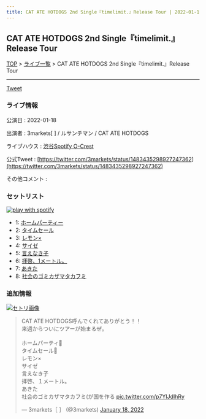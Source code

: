 ```yaml
---
title: CAT ATE HOTDOGS 2nd Single『timelimit.』Release Tour | 2022-01-18
---
```

## CAT ATE HOTDOGS 2nd Single『timelimit.』Release Tour

[TOP](/setlist/) > [ライブ一覧](lives.html) > CAT ATE HOTDOGS 2nd Single『timelimit.』Release Tour

___

<a href="https://twitter.com/share?ref_src=twsrc%5Etfw" data-text="3markets[ ]セットリスト > CAT ATE HOTDOGS 2nd Single『timelimit.』Release Tour" class="twitter-share-button" data-via="3markets" data-hashtags="3markets" data-related="3markets" data-show-count="false">Tweet</a>

### ライブ情報

公演日
:    2022-01-18

出演者
:    3markets[ ] / ルサンチマン / CAT ATE HOTDOGS

ライブハウス
:    [渋谷Spotify O-Crest](livehouse008.html)

公式Tweet
:    [https://twitter.com/3markets/status/1483435298927247362](https://twitter.com/3markets/status/1483435298927247362)

その他コメント
:    

### セットリスト


[![play with spotify](images/spotify-icon.png)](https://open.spotify.com/playlist/5uL6qLxIjo9xRDf5uCW0iC)



*  1: [ホームパーティー](song011.html)
*  2: [タイムセール](song007.html)
*  3: [レモン×](song003.html)
*  4: [サイゼ](song004.html)
*  5: [言えなき子](song027.html)
*  6: [拝啓、1メートル。](song010.html)
*  7: [あきた](song019.html)
*  8: [社会のゴミカザマタカフミ](song002.html)


### 追加情報

[![セトリ画像](images/005.jpg)](images/005.jpg)


<blockquote class="twitter-tweet"><p lang="ja" dir="ltr">CAT ATE HOTDOGS呼んでくれてありがとう！！<br>来週からついにツアーが始まるぜ。<br><br>ホームパーティ🎥<br>タイムセール🎥<br>レモン×<br>サイゼ<br>言えなき子<br>拝啓、１メートル。<br>あきた<br>社会のゴミカザマタカフミ(が国を作る <a href="https://t.co/p7YlJdIhRy">pic.twitter.com/p7YlJdIhRy</a></p>&mdash; 3markets［ ］ (@3markets) <a href="https://twitter.com/3markets/status/1483435298927247362?ref_src=twsrc%5Etfw">January 18, 2022</a></blockquote>
<script async src="https://platform.twitter.com/widgets.js" charset="utf-8"></script>




<script async src="https://platform.twitter.com/widgets.js" charset="utf-8"></script>